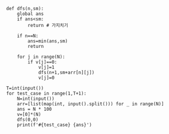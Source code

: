     def dfs(n,sm):
        global ans
        if ans<sm:
            return # 가지치기

        if n==N:
            ans=min(ans,sm)
            return

        for j in range(N):
            if v[j]==0:
                v[j]=1
                dfs(n+1,sm+arr[n][j])
                v[j]=0

    T=int(input())
    for test_case in range(1,T+1):
        N=int(input())
        arr=[list(map(int, input().split())) for _ in range(N)]
        ans = N * 100
        v=[0]*(N)
        dfs(0,0)
        print(f'#{test_case} {ans}')